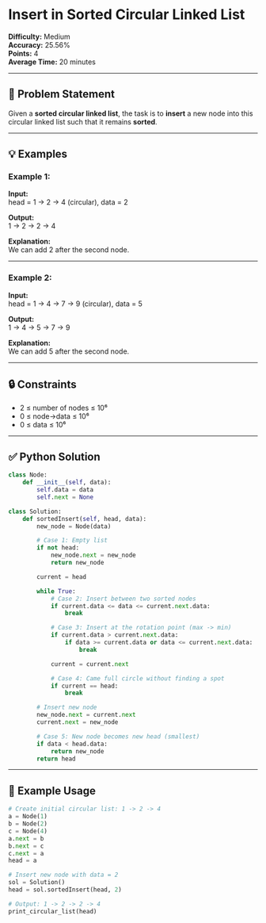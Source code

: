 # Insert in Sorted Circular Linked List

**Difficulty:** Medium  
**Accuracy:** 25.56%  
**Points:** 4  
**Average Time:** 20 minutes

---

## 🧾 Problem Statement

Given a **sorted circular linked list**, the task is to **insert** a new node into this circular linked list such that it remains **sorted**.

---

## 💡 Examples

### Example 1:
**Input:**  
head = 1 → 2 → 4 (circular), data = 2

**Output:**  
1 → 2 → 2 → 4

**Explanation:**  
We can add 2 after the second node.

---

### Example 2:
**Input:**  
head = 1 → 4 → 7 → 9 (circular), data = 5

**Output:**  
1 → 4 → 5 → 7 → 9

**Explanation:**  
We can add 5 after the second node.

---

## 🔒 Constraints

- 2 ≤ number of nodes ≤ 10⁶  
- 0 ≤ node->data ≤ 10⁶  
- 0 ≤ data ≤ 10⁶

---

## ✅ Python Solution

```python
class Node:
    def __init__(self, data):
        self.data = data
        self.next = None

class Solution:
    def sortedInsert(self, head, data):
        new_node = Node(data)

        # Case 1: Empty list
        if not head:
            new_node.next = new_node
            return new_node

        current = head

        while True:
            # Case 2: Insert between two sorted nodes
            if current.data <= data <= current.next.data:
                break

            # Case 3: Insert at the rotation point (max -> min)
            if current.data > current.next.data:
                if data >= current.data or data <= current.next.data:
                    break

            current = current.next

            # Case 4: Came full circle without finding a spot
            if current == head:
                break

        # Insert new node
        new_node.next = current.next
        current.next = new_node

        # Case 5: New node becomes new head (smallest)
        if data < head.data:
            return new_node
        return head
```
---

## 🧪 Example Usage
``` python
# Create initial circular list: 1 -> 2 -> 4
a = Node(1)
b = Node(2)
c = Node(4)
a.next = b
b.next = c
c.next = a
head = a

# Insert new node with data = 2
sol = Solution()
head = sol.sortedInsert(head, 2)

# Output: 1 -> 2 -> 2 -> 4
print_circular_list(head)

```